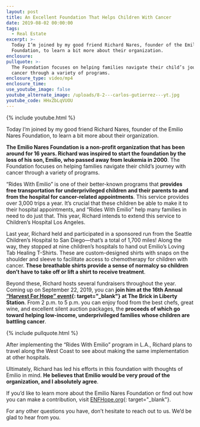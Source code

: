 ```yaml
---
layout: post
title: An Excellent Foundation That Helps Children With Cancer
date: 2019-08-02 00:00:00
tags:
  - Real Estate
excerpt: >-
  Today I’m joined by my good friend Richard Nares, founder of the Emilio Nares
  Foundation, to learn a bit more about their organization.
enclosure:
pullquote: >-
  The Foundation focuses on helping families navigate their child’s journey with
  cancer through a variety of programs.
enclosure_type: video/mp4
enclosure_time:
use_youtube_image: false
youtube_alternate_image: /uploads/8-2---carlos-gutierrez---yt.jpg
youtube_code: HHxZbLqVUOU
---
```


{% include youtube.html %}

Today I’m joined by my good friend Richard Nares, founder of the Emilio Nares Foundation, to learn a bit more about their organization.

**The Emilio Nares Foundation is a non-profit organization that has been around for 16 years. Richard was inspired to start the foundation by the loss of his son, Emilio, who passed away from leukemia in 2000**. The Foundation focuses on helping families navigate their child’s journey with cancer through a variety of programs.

“Rides With Emilio” is one of their better-known programs that **provides free transportation for underprivileged children and their parents to and from the hospital for cancer-related appointments**. This service provides over 3,000 trips a year. It’s crucial that these children be able to make it to their hospital appointments, and “Rides With Emilio” help many families in need to do just that. This year, Richard intends to extend this service to Children’s Hospital Los Angeles.

Last year, Richard held and participated in a sponsored run from the Seattle Children’s Hospital to San Diego—that’s a total of 1,700 miles\! Along the way, they stopped at nine children’s hospitals to hand out Emilio’s Loving Tab Healing T-Shirts. These are custom-designed shirts with snaps on the shoulder and sleeve to facilitate access to chemotherapy for children with cancer. **These breathable shirts provide a sense of normalcy so children don’t have to take off or lift a shirt to receive treatment**.

Beyond these, Richard hosts several fundraisers throughout the year. Coming up on September 22, 2019, you can **join him at the 16th Annual [“Harvest For Hope” event](https://www.classy.org/event/16th-annual-harvest-for-hope/e221563){: target="_blank"} at The Brick in Liberty Station**. From 2 p.m. to 5 p.m. you can enjoy food from the best chefs, great wine, and excellent silent auction packages, the **proceeds of which go toward helping low-income, underprivileged families whose children are battling cancer**.

{% include pullquote.html %}

After implementing the “Rides With Emilio” program in L.A., Richard plans to travel along the West Coast to see about making the same implementation at other hospitals.

Ultimately, Richard has led his efforts in this foundation with thoughts of Emilio in mind. **He believes that Emilio would be very proud of the organization, and I absolutely agree**.

If you’d like to learn more about the Emilio Nares Foundation or find out how you can make a contribution, visit [ENFHope.org](https://enfhope.org/){: target="_blank"}.

For any other questions you have, don’t hesitate to reach out to us. We’d be glad to hear from you.
